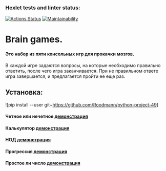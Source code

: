 ### Hexlet tests and linter status:
[![Actions Status](https://github.com/Roodmann/python-project-49/workflows/hexlet-check/badge.svg)](https://github.com/Roodmann/python-project-49/actions)
[![Maintainability](https://api.codeclimate.com/v1/badges/5711a9d34ef637051a20/maintainability)](https://codeclimate.com/github/Roodmann/python-project-49/maintainability)

#  Brain games.

####  Это набор из пяти консольных игр для прокачки мозгов. 
В каждой игре задаются вопросы, на которые необходимо правильно ответить, после чего игра заканчивается. При не правильном ответе
игра завершается, и предлагается пройти ее еще раз.

##  Установка:

![pip install --user git+https://github.com/Roodmann/python-project-49]

####  Четное или нечетное [демонстрация](https://asciinema.org/a/h0Jcsz6FZgQfCFTQMl02xqhn1) 
	
####  Калькулятор [демонстрация](https://asciinema.org/a/jrgFZG7Ip3yayX56TxvrT4H06)

####  НОД  [демонстрация](https://asciinema.org/a/VWoQorwaklvz87a4SSQKLRBOL)

####  Прогрессия [демонстрация](https://asciinema.org/a/RWURRkx66q9XIFO4XQx0Ouwdm)

####  Простое ли число [демонстрация](https://asciinema.org/a/v6VHshDyaxoOpJOp70kwN0MG0)

